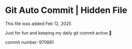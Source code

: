 # Git Auto Commit | Hidden File

This file was added Feb 12, 2025

Just for fun and keeping my daily git commit active 🤪

commit number: 970881
